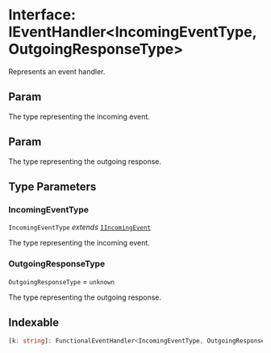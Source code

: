 # Interface: IEventHandler\<IncomingEventType, OutgoingResponseType\>

Represents an event handler.

## Param

The type representing the incoming event.

## Param

The type representing the outgoing response.

## Type Parameters

### IncomingEventType

`IncomingEventType` *extends* [`IIncomingEvent`](IIncomingEvent.md)

The type representing the incoming event.

### OutgoingResponseType

`OutgoingResponseType` = `unknown`

The type representing the outgoing response.

## Indexable

```ts
[k: string]: FunctionalEventHandler<IncomingEventType, OutgoingResponseType>
```
